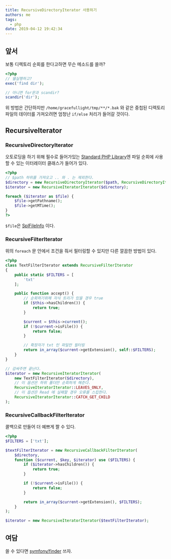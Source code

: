 ```yaml
---
title: RecursiveDirectoryIterator 사용하기
authors: me
tags:
  - php
date: 2019-04-12 19:42:34
---
```


## 앞서

보통 디렉토리 순회를 한다고하면 무슨 메소드를 쓸까?

```php
<?php
// 쉘실행하고?
exec('find dir');

// 아니면 for문과 scandir?
scandir('dir');
```

위 방법은 간단하지만 `/home/gracefullight/tmp/**/*.bak` 와 같은 중첩된 디렉토리 파일의 데이터를 가져오려면 엄청난 `if/else` 처리가 들어갈 것이다.

## RecursiveIterator

### RecursiveDirectoryIterator

오토로딩을 하기 위해 필수로 들어가있는 [Standard PHP Library](https://www.php.net/manual/en/book.spl.php)엔 파일 순회에 사용할 수 있는 이터레이터 클래스가 들어가 있다.

```php
<?php
// $path 하위를 가져오고 .. 와 . 는 제외한다.
$directory = new RecursiveDirectoryIterator($path, RecursiveDirectoryIterator::SKIP_DOTS);
$iterator = new RecursiveIteratorIterator($directory);

foreach ($iterator as $file) {
    $file->getPathname();
    $file->getMTime();
}
?>
```

`$file`은 [SplFileInfo](https://www.php.net/manual/en/class.splfileinfo.php) 이다.

### RecursiveFilterIterator

위의 `foreach` 문 안에서 조건을 줘서 필터링할 수 있지만 다른 깔끔한 방법이 있다.

```php
<?php
class TextFilterIterator extends RecursiveFilterIterator
{
    public static $FILTERS = [
        'txt'
    ];

    public function accept() {
        // 순회하기위해 자식 트리가 있을 경우 true
        if ($this->hasChildren()) {
            return true;
        }

        $current = $this->current();
        if (!$current->isFile()) {
            return false;
        }

        // 확장자가 txt 인 파일만 필터링
        return in_array($current->getExtension(), self::$FILTERS);
    }
}

// 감싸주면 끝난다.
$iterator = new RecursiveIteratorIterator(
    new TextFilterIterator($directory),
    // 이 옵션은 하위 폴더만 순회하게 해준다.
    RecursiveIteratorIterator::LEAVES_ONLY,
    // 이 옵션은 Read 에 실패할 경우 오류를 스킵한다.
    RecursiveIteratorIterator::CATCH_GET_CHILD
);
```

### RecursiveCallbackFilterIterator

콜백으로 만들어 더 예쁘게 짤 수 있다.

```php
<?php
$FILTERS = ['txt'];

$textFilterIterator = new RecursiveCallbackFilterIterator(
    $directory,
    function ($current, $key, $iterator) use ($FILTERS) {
        if ($iterator->hasChildren()) {
            return true;
        }

        if (!$current->isFile()) {
            return false;
        }

        return in_array($current->getExtension(), $FILTERS);
    }
);

$iterator = new RecursiveIteratorIterator($textFilterIterator);
```

## 여담

쓸 수 있다면 [symfony/finder](https://packagist.org/packages/symfony/finder) 쓰자.
